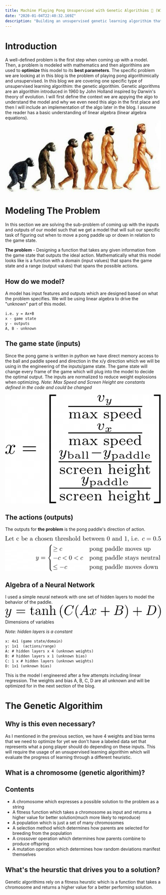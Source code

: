 ```yaml
---
title: Machine Playing Pong Unsupervised with Genetic Algorithims 🧬 (WIP)
date: "2020-01-04T22:40:32.169Z"
description: "Building an unsupervised genetic learning algorithim that learns to play pong in 15 minutes in Python."
---
```


# Introduction 
A well-defined problem is the first step when coming up with a model.
Then, a problem is modeled with mathematics and then algorithims are used to **optimize** this model to its **best parameters**. 
The specific problem we are looking at in this blog is the problem of playing pong algorithimically and unsupervised. 
In this blog we are covering one specific type of unsupervised learning algorithim: the genetic algorithim.
Genetic algorithms are an algorithim introduced in 1960 by John Holland inspired by Darwin's theory of evolution.
I will first define the context we are appying the algo to understand the model and why we even need this algo in the first place and then I will include an implementation of the algo later in the blog.
I assume the reader has a basic understanding of linear algebra (linear algebra equations).
![Evolution](./evolution.jpg)


# Modeling The Problem
In this section we are solving the sub-problem of coming up with the inputs and outputs of our model such that we get a model that will suit our specific task of figuring out when to move a pong paddle up or down in relation to the game state.

**The problem** - Designing a function that takes any given information from the game state that outputs the ideal action. Mathematically what this model looks like is a function with a domain (input values) that spans the game state and a range (output values) that spans the possible actions.
## How do we model?
A model has input features and outputs which are designed based on what the problem specifies. We will be using linear algebra to drive the "unknown" part of this model.
```
i.e. y = Ax+B
x - game state
y - outputs
A, B - unknown
```

## The game state (inputs)
Since the pong game is written in python we have direct memory access to the ball and paddle speed and direction in the x/y direction which we will be using in the engineering of the inputs/game state. The game state will change every frame of the game which will plug into the model to decide the optimal output. The inputs are normalized to reduce weight explosions when optimizing.
*Note: Max Speed and Screen Height are constants defined in the code and could be changed*

![The inputs](./inputs.png)


## The actions (outputs)
The outputs for **the problem** is the pong paddle's direction of action.

![The outputs](./outputs.png)

## Algebra of a Neural Network
I used a simple neural network with one set of hidden layers to model the behavior of the paddle.
![The outputs](./model.png)
Dimensions of variables

*Note: hidden layers is a constant*

```
x: 4x1 (game state/domain)
y: 1x1  (actions/range)
A: # hidden layers x 4 (unknown weights)
B: # hidden layers x 1 (unknown bias)
C: 1 x # hidden layers (unknown weights)
D: 1x1 (unknown bias)
```

This is the model I engineered after a few attempts including linear regression. The weights and bias A, B, C, D are all unknown and will be optimized for in the next section of the blog.

# The Genetic Algorithim
## Why is this even necessary?
As I mentioned in the previous section, we have 4 weights and bias terms that we need to optimize for yet we don't have a labeled data set that represents what a pong player should do depending on these inputs. This will require the usage of an unsupervised learning algorithim which will evaluate the progress of learning through a different heuristic. 

## What is a chromosome (genetic algorithim)?


## Contents
* A chromosome which expresses a possible solution to the problem as a string
* A fitness function which takes a chromosome as input and returns a higher value for better solution(much more likely to reproduce)
* A population which is just a set of many chromosomes
* A selection method which determines how parents are selected for breeding from the population
* A crossover operation which determines how parents combine to produce offspring
* A mutation operation which determines how random deviations manifest themselves

## What's the heurstic that drives you to a solution?
Genetic algorithims rely on a fitness heurstic which is a function that takes a chromosome and returns a higher value for a better performing solution.

